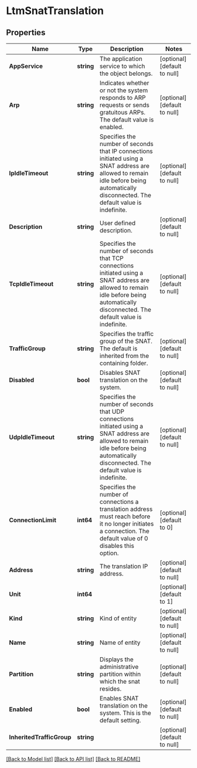 # LtmSnatTranslation

## Properties
Name | Type | Description | Notes
------------ | ------------- | ------------- | -------------
**AppService** | **string** | The application service to which the object belongs. | [optional] [default to null]
**Arp** | **string** | Indicates whether or not the system responds to ARP requests or sends gratuitous ARPs. The default value is enabled. | [optional] [default to null]
**IpIdleTimeout** | **string** | Specifies the number of seconds that IP connections initiated using a SNAT address are allowed to remain idle before being automatically disconnected. The default value is indefinite. | [optional] [default to null]
**Description** | **string** | User defined description. | [optional] [default to null]
**TcpIdleTimeout** | **string** | Specifies the number of seconds that TCP connections initiated using a SNAT address are allowed to remain idle before being automatically disconnected. The default value is indefinite. | [optional] [default to null]
**TrafficGroup** | **string** | Specifies the traffic group of the SNAT. The default is inherited from the containing folder. | [optional] [default to null]
**Disabled** | **bool** | Disables SNAT translation on the system. | [optional] [default to null]
**UdpIdleTimeout** | **string** | Specifies the number of seconds that UDP connections initiated using a SNAT address are allowed to remain idle before being automatically disconnected. The default value is indefinite. | [optional] [default to null]
**ConnectionLimit** | **int64** | Specifies the number of connections a translation address must reach before it no longer initiates a connection. The default value of 0 disables this option. | [optional] [default to 0]
**Address** | **string** | The translation IP address. | [optional] [default to null]
**Unit** | **int64** |  | [optional] [default to 1]
**Kind** | **string** | Kind of entity | [optional] [default to null]
**Name** | **string** | Name of entity | [optional] [default to null]
**Partition** | **string** | Displays the administrative partition within which the snat resides. | [optional] [default to null]
**Enabled** | **bool** | Enables SNAT translation on the system. This is the default setting. | [optional] [default to null]
**InheritedTrafficGroup** | **string** |  | [optional] [default to null]

[[Back to Model list]](../README.md#documentation-for-models) [[Back to API list]](../README.md#documentation-for-api-endpoints) [[Back to README]](../README.md)



